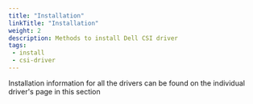 ```yaml
---
title: "Installation"
linkTitle: "Installation"
weight: 2
description: Methods to install Dell CSI driver
tags: 
 - install
 - csi-driver
---
```


Installation information for all the drivers can be found on the individual driver's page in this section
